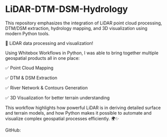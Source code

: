 # LiDAR-DTM-DSM-Hydrology
This repository emphasizes the integration of LiDAR point cloud processing, DTM/DSM extraction, hydrology mapping, and 3D visualization using modern Python tools.


🚀 LiDAR data processing and visualization!



Using Whitebox Workflows in Python, I was able to bring together multiple geospatial products all in one place:



 ✅ Point Cloud Mapping

 ✅ DTM & DSM Extraction

 ✅ River Network & Contours Generation

 ✅ 3D Visualization for better terrain understanding



This workflow highlights how powerful LiDAR is in deriving detailed surface and terrain models, and how Python makes it possible to automate and visualize complex geospatial processes efficiently. 🌍✨



GitHub: 
